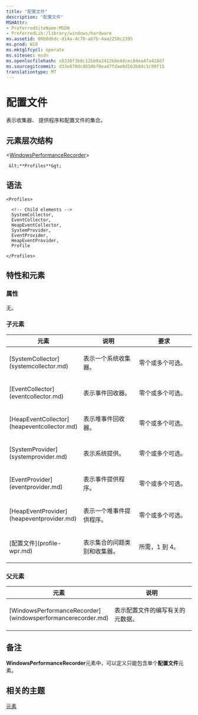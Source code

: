 ```yaml
---
title: "配置文件"
description: "配置文件"
MSHAttr:
- PreferredSiteName:MSDN
- PreferredLib:/library/windows/hardware
ms.assetid: 00b0d6dc-d14a-4c70-ab7b-4aa2250c2395
ms.prod: W10
ms.mktglfcycl: operate
ms.sitesec: msdn
ms.openlocfilehash: c8338f3b8c12bb0a2412b8e4dcec84ea4fa418d7
ms.sourcegitcommit: d33e870dc4850bf0ea47fdae0d163b04c1c90f15
translationtype: MT
---
```

# <a name="profiles"></a>配置文件


表示收集器、 提供程序和配置文件的集合。

## <a name="element-hierarchy"></a>元素层次结构


&lt;[WindowsPerformanceRecorder](windowsperformancerecorder.md)&gt;

     &lt;**Profiles**&gt;

## <a name="syntax"></a>语法


``` syntax
<Profiles>

  <!-- Child elements -->
  SystemCollector,
  EventCollector,
  HeapEventCollector,
  SystemProvider,
  EventProvider,
  HeapEventProvider,
  Profile

</Profiles>
```

## <a name="attributes-and-elements"></a>特性和元素


### <a name="attributes"></a>属性

无。

### <a name="child-elements"></a>子元素

<table>
<colgroup>
<col width="33%" />
<col width="33%" />
<col width="33%" />
</colgroup>
<thead>
<tr class="header">
<th>元素</th>
<th>说明</th>
<th>要求</th>
</tr>
</thead>
<tbody>
<tr class="odd">
<td><p>[SystemCollector](systemcollector.md)</p></td>
<td><p>表示一个系统收集器。</p></td>
<td><p>零个或多个可选。</p></td>
</tr>
<tr class="even">
<td><p>[EventCollector](eventcollector.md)</p></td>
<td><p>表示事件回收器。</p></td>
<td><p>零个或多个可选。</p></td>
</tr>
<tr class="odd">
<td><p>[HeapEventCollector](heapeventcollector.md)</p></td>
<td><p>表示堆事件回收器。</p></td>
<td><p>零个或多个可选。</p></td>
</tr>
<tr class="even">
<td><p>[SystemProvider](systemprovider.md)</p></td>
<td><p>表示系统提供。</p></td>
<td><p>零个或多个可选。</p></td>
</tr>
<tr class="odd">
<td><p>[EventProvider](eventprovider.md)</p></td>
<td><p>表示事件提供程序。</p></td>
<td><p>零个或多个可选。</p></td>
</tr>
<tr class="even">
<td><p>[HeapEventProvider](heapeventprovider.md)</p></td>
<td><p>表示一个堆事件提供程序。</p></td>
<td><p>零个或多个可选。</p></td>
</tr>
<tr class="odd">
<td><p>[配置文件](profile-wpr.md)</p></td>
<td><p>表示集合的问题类别和收集器。</p></td>
<td><p>所需，1 到 4。</p></td>
</tr>
</tbody>
</table>

 

### <a name="parent-elements"></a>父元素

<table>
<colgroup>
<col width="50%" />
<col width="50%" />
</colgroup>
<thead>
<tr class="header">
<th>元素</th>
<th>说明</th>
</tr>
</thead>
<tbody>
<tr class="odd">
<td><p>[WindowsPerformanceRecorder](windowsperformancerecorder.md)</p></td>
<td><p>表示配置文件的编写有关的元数据。</p></td>
</tr>
</tbody>
</table>

 

## <a name="remarks"></a>备注


**WindowsPerformanceRecorder**元素中，可以定义只能包含单个**配置文件**元素。

## <a name="related-topics"></a>相关的主题


[元素](elements.md)

 

 







